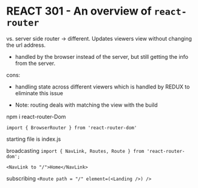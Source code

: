 # REACT 301 - An overview of `react-router`

vs. server side router -> different. Updates viewers view without changing the url address.

* handled by the browser instead of the server, but still getting the info from the server.

cons:
- handling state across different viewers
    which is handled by REDUX to eliminate this issue

* Note: routing deals with matching the view with the build

npm i react-router-Dom 

```import { BrowserRouter } from 'react-router-dom'```

starting file is index.js

broadcasting
```import { NavLink, Routes, Route } from 'react-router-dom';```

```<NavLink to "/">Home</NavLink>```

subscribing
```<Route path = "/" element=(<Landing />) />```